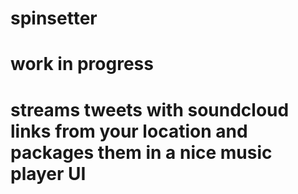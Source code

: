 # spinsetter
# work in progress
# streams tweets with soundcloud links from your location and packages them in a nice music player UI
